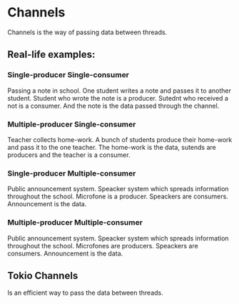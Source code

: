 # Channels
Channels is the way of passing data between threads.

## Real-life examples:

### Single-producer Single-consumer
Passing a note in school. One student writes a note and passes it to another student. Student who wrote the note is a producer. Sutednt who received a not is a consumer. And the note is the data passed through the channel.

### Multiple-producer Single-consumer
Teacher collects home-work. A bunch of students produce their home-work and pass it to the one teacher. The home-work is the data, sutends are producers and the teacher is a consumer.

### Single-producer Multiple-consumer
Public announcement system. Speacker system which spreads information throughout the school. Microfone is a producer. Speackers are consumers. Announcement is the data.

### Multiple-producer Multiple-consumer
Public announcement system. Speacker system which spreads information throughout the school. Microfones are producers. Speackers are consumers. Announcement is the data.


## Tokio Channels
Is an efficient way to pass the data between threads.
